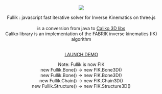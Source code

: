 <p align="center"><a href="http://lo-th.github.io/fullik/"><img src="http://lo-th.github.io/fullik/assets/logo.svg"/></a></p>

<p align="center">Fullik : javascript fast iterative solver for Inverse Kinematics on three.js<br><br>
is a conversion from java to <a href="https://github.com/FedUni/caliko">Caliko 3D libs</a><br>
Caliko library is an implementation of the FABRIK inverse kinematics (IK) algorithm<br><br></p>

<p align="center"><a href="http://lo-th.github.io/fullik/">LAUNCH DEMO</a></p>

<p align="center">
Note: Fullik is now FIK<br>
new Fullik.Bone() -> new FIK.Bone3D()<br>
new Fullik.Bone() -> new FIK.Bone3D()<br>
new Fullik.Chain() -> new FIK.Chain3D()<br>
new Fullik.Structure() -> new FIK.Structure3D()<br>
</p>